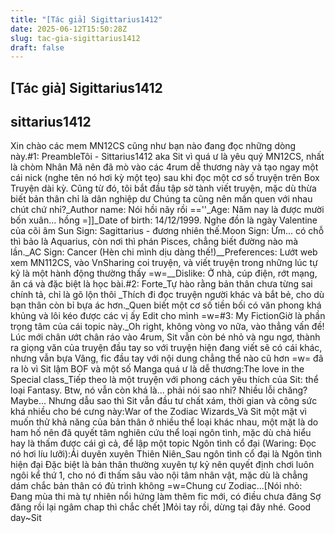 ```yaml
---
title: "[Tác giả] Sigittarius1412"
date: 2025-06-12T15:50:28Z
slug: tac-gia-sigittarius1412
draft: false
---
```


## [Tác giả] Sigittarius1412

## sittarius1412

Xin chào các mem MN12CS cũng như bạn nào đang đọc những dòng này.#1: PreambleTôi - Sittarius1412 aka Sit vì quá ư là yêu quý MN12CS, nhất là chòm Nhân Mã nên đã mò vào các 4rum dễ thương này và tạo ngay một cái nick (nghe tên nó hơi kỳ một tẹo) sau khi đọc một cơ số truyện trên Box Truyện dài kỳ. Cũng từ đó, tôi bắt đầu tập sờ tành viết truyện, mặc dù thừa biết bản thân chỉ là dân nghiệp dư Chúng ta cũng nên mần quen với nhau chút chứ nhỉ?_Author name: Nói hồi nãy rồi ==''_Age: Năm nay là được mười bốn xuân... hồng =]]_Date of birth: 14/12/1999. Nghe đồn là ngày Valentine của cõi âm Sun Sign: Sagittarius - đương nhiên thế.Moon Sign: Ừm... có chỗ thì bảo là Aquarius, còn nơi thì phán Pisces, chẳng biết đường nào mà lần._AC Sign: Cancer (Hèn chi mình dịu dàng thế!)__Preferences: Lướt web xem MN112CS, vào VnSharing coi truyện, và viết truyện trong những lúc tự kỷ là một hành động thường thấy =w=__Dislike: Ở nhà, cúp điện, rớt mạng, ăn cá và đặc biệt là học bài.#2: Forte_Tự hào rằng bản thân chưa từng sai chính tả, chỉ là gõ lộn thôi _Thích đi đọc truyện người khác và bắt bẻ, cho dù bạn thân còn bỉ bựa ác hơn._Quen biết một cơ số tiền bối có văn phong khá khủng và lôi kéo được các vị ấy Edit cho mình =w=#3: My FictionGiờ là phần trọng tâm của cái topic này._Oh right, không vòng vo nữa, vào thẳng vấn đề! Lúc mới chân ướt chân ráo vào 4rum, Sit vẫn còn bé nhỏ và ngu ngơ, thành ra giọng văn của truyện đầu tay so với truyện hiện đang viết sẽ có cái khác, nhưng vẫn bựa Vâng, fic đầu tay với nội dung chẳng thể nào cũ hơn =w= đã ra lò vì Sit lậm BOF và một số Manga quá ư là dễ thương:The love in the Special class_Tiếp theo là một truyện với phong cách yêu thích của Sit: thể loại Fantasy. Btw, nó vẫn còn khá là... phải nói sao nhỉ? Nhiều lỗi chăng? Maybe... Nhưng dẫu sao thì Sit vẫn đầu tư chất xám, thời gian và công sức khá nhiều cho bé cưng này:War of the Zodiac Wizards_Và Sit một mặt vì muốn thử khả năng của bản thân ở nhiều thể loại khác nhau, một mặt là do ham hố nên đã quyết tâm nghiên cứu thể loại ngôn tình, mặc dù chả hiểu hay là thấm được cái gì cả, để lập một topic Ngôn tình cổ đại (Waring: Đọc nó hơi líu lưỡi):Ái duyên xuyên Thiên Niên_Sau ngôn tình cổ đại là Ngôn tình hiện đại  Đặc biệt là bản thân thường xuyên tự kỷ nên quyết định chơi luôn ngôi kể thứ 1, cho nó đi thấm sâu vào nội tâm nhân vật, mặc dù là chẳng dám chắc bản thân có đủ trình không =w=Chung cư Zodiac...[Nói nhỏ: Đang mùa thi mà tự nhiên nổi hứng làm thêm fic mới, có điều chưa đăng  Sợ đăng rồi lại ngâm chap thì chắc chết ]Mỏi tay rồi, dừng tại đây nhé. Good day~Sit